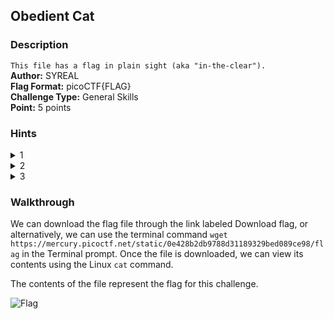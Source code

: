 ## Obedient Cat
### Description
`This file has a flag in plain sight (aka "in-the-clear").`   
**Author:** SYREAL  
**Flag Format:** picoCTF{FLAG}   
**Challenge Type:** General Skills  
**Point:** 5 points

### Hints
<details><summary>1</summary>Any hints about entering a command into the Terminal (such as the next one), will start with a '$'... everything after the dollar sign will be typed (or copy and pasted) into your Terminal.</details>
<details><summary>2</summary>To get the file accessible in your shell, enter the following in the Terminal prompt: $ wget https://mercury.picoctf.net/static/0e428b2db9788d31189329bed089ce98/flag</details>
<details><summary>3</summary>$ man cat</details>

### Walkthrough
We can download the flag file through the link labeled Download flag, or alternatively, we can use the terminal command `wget https://mercury.picoctf.net/static/0e428b2db9788d31189329bed089ce98/flag` in the Terminal prompt. Once the file is downloaded, we can view its contents using the Linux `cat` command.

The contents of the file represent the flag for this challenge.

![Flag](https://github.com/elvanalandi/CTFs/blob/main/picoCTF/picoCTF2021/General/Obedient%20Cat/flag.PNG)
